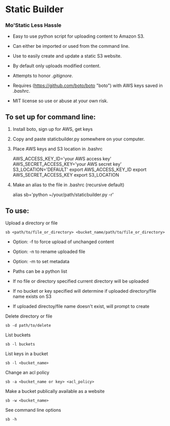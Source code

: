 # Static Builder
###   Mo'Static Less Hassle

* Easy to use python script for uploading content to Amazon S3. 

* Can either be imported or used from the command line.

* Use to easily create and update a static S3 website.

* By default only uploads modified content.

* Attempts to honor *.gitignore*.

* Requires (https://github.com/boto/boto "boto") with AWS keys saved in
  *.bashrc*.

* MIT license so use or abuse at your own risk.

## To set up for command line:

1. Install boto, sign up for AWS, get keys

2. Copy and paste staticbuilder.py somewhere on your computer.

3. Place AWS keys and S3 location in .bashrc

    AWS_ACCESS_KEY_ID='your AWS access key'
    AWS_SECRET_ACCESS_KEY='your AWS secret key'
    S3_LOCATION='DEFAULT'
    export AWS_ACCESS_KEY_ID
    export AWS_SECRET_ACCESS_KEY
    export S3_LOCATION

4. Make an alias to the file in .bashrc (recursive default)

    alias sb='python ~/your/path/staticbuilder.py -r'

## To use:

Upload a directory or file

    sb <path/to/file_or_directory> <bucket_name/path/to/file_or_directory>

* Option: -f to force upload of unchanged content

* Option: -n to rename uploaded file

* Option: -m to set metadata 

* Paths can be a python list

* If no file or directory specified current directory will be uploaded

* If no bucket or key specified will determine if uploaded directory/file name exists on S3

* If uploaded directoy/file name doesn't exist, will prompt to create

Delete directory or file

    sb -d path/to/delete

List buckets
    
    sb -l buckets

List keys in a bucket

    sb -l <bucket_name>

Change an acl policy

    sb -a <bucket_name or key> <acl_policy>

Make a bucket publically available as a website

    sb -w <bucket_name>

See command line options

    sb -h

